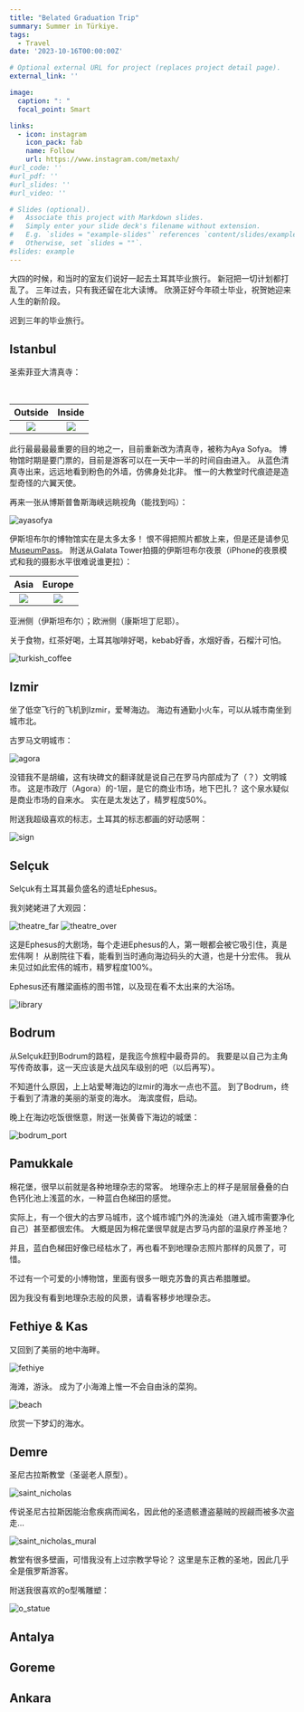 ```yaml
---
title: "Belated Graduation Trip"
summary: Summer in Türkiye.
tags:
  - Travel
date: '2023-10-16T00:00:00Z'

# Optional external URL for project (replaces project detail page).
external_link: ''

image:
  caption: ": "
  focal_point: Smart

links:
  - icon: instagram
    icon_pack: fab
    name: Follow
    url: https://www.instagram.com/metaxh/
#url_code: ''
#url_pdf: ''
#url_slides: ''
#url_video: ''

# Slides (optional).
#   Associate this project with Markdown slides.
#   Simply enter your slide deck's filename without extension.
#   E.g. `slides = "example-slides"` references `content/slides/example-slides.md`.
#   Otherwise, set `slides = ""`.
#slides: example
---
```


大四的时候，和当时的室友们说好一起去土耳其毕业旅行。
新冠把一切计划都打乱了。
三年过去，只有我还留在北大读博。
欣漪正好今年硕士毕业，祝贺她迎来人生的新阶段。

迟到三年的毕业旅行。

## Istanbul

圣索菲亚大清真寺：

</br>

|        Outside | Inside |
|:-------------------------:|:-------------------------:|
| ![](ayasofya_outside.jpg)  |  ![](ayasofya_inside.jpg) |

此行最最最最重要的目的地之一，目前重新改为清真寺，被称为Aya Sofya。
博物馆时期是要门票的，目前是游客可以在一天中一半的时间自由进入。
从蓝色清真寺出来，远远地看到粉色的外墙，仿佛身处北非。
惟一的大教堂时代痕迹是造型奇怪的六翼天使。

再来一张从博斯普鲁斯海峡远眺视角（能找到吗）：

![ayasofya](./ayasofya_strait.jpg)

伊斯坦布尔的博物馆实在是太多太多！
恨不得把照片都放上来，但是还是请参见 [MuseumPass](https://muze.gen.tr/MuseumPasses)。
附送从Galata Tower拍摄的伊斯坦布尔夜景（iPhone的夜景模式和我的摄影水平很难说谁更拉）：

| Asia | Europe |
|:-:|:-:|
|![](./istanbul_night0.jpg) | ![](./istanbul_night1.jpg) |

亚洲侧（伊斯坦布尔）；欧洲侧（康斯坦丁尼耶）。

关于食物，红茶好喝，土耳其咖啡好喝，kebab好香，水烟好香，石榴汁可怕。

![turkish_coffee](./turkish_coffee.jpg)

## Izmir

坐了低空飞行的飞机到Izmir，爱琴海边。
海边有通勤小火车，可以从城市南坐到城市北。

古罗马文明城市：

![agora](agora.jpg)

没错我不是胡编，这有块碑文的翻译就是说自己在罗马内部成为了（？）文明城市。
这是市政厅（Agora）的-1层，是它的商业市场，地下巴扎？
这个泉水疑似是商业市场的自来水。
实在是太发达了，精罗程度50%。

附送我超级喜欢的标志，土耳其的标志都画的好动感啊：

![sign](sign.jpg)

## Selçuk

Selçuk有土耳其最负盛名的遗址Ephesus。

我刘姥姥进了大观园：

![theatre_far](theatre_far.jpg)
![theatre_over](theatre_over.jpg)

这是Ephesus的大剧场，每个走进Ephesus的人，第一眼都会被它吸引住，真是宏伟啊！
从剧院往下看，能看到当时通向海边码头的大道，也是十分宏伟。
我从未见过如此宏伟的城市，精罗程度100%。

Ephesus还有雕梁画栋的图书馆，以及现在看不太出来的大浴场。

![library](library.jpg)

## Bodrum

从Selçuk赶到Bodrum的路程，是我迄今旅程中最奇异的。
我要是以自己为主角写传奇故事，这一天应该是大战风车级别的吧（以后再写）。

不知道什么原因，上上站爱琴海边的Izmir的海水一点也不蓝。
到了Bodrum，终于看到了清澈的美丽的渐变的海水。
海滨度假，启动。

晚上在海边吃饭很惬意，附送一张黄昏下海边的城堡：

![bodrum_port](bodrum_port.jpg)

## Pamukkale

棉花堡，很早以前就是各种地理杂志的常客。
地理杂志上的样子是层层叠叠的白色钙化池上浅蓝的水，一种蓝白色梯田的感觉。

实际上，有一个很大的古罗马城市，这个城市城门外的洗澡处（进入城市需要净化自己）甚至都很宏伟。
大概是因为棉花堡很早就是古罗马内部的温泉疗养圣地？

并且，蓝白色梯田好像已经枯水了，再也看不到地理杂志照片那样的风景了，可惜。

不过有一个可爱的小博物馆，里面有很多一眼克苏鲁的真古希腊雕塑。

因为我没有看到地理杂志般的风景，请看客移步地理杂志。

## Fethiye & Kas

又回到了美丽的地中海畔。

![fethiye](fethiye.jpg)

海滩，游泳。
成为了小海滩上惟一不会自由泳的菜狗。

![beach](beach.jpg)

欣赏一下梦幻的海水。

## Demre

圣尼古拉斯教堂（圣诞老人原型）。

![saint_nicholas](saint_nicholas.jpg)

传说圣尼古拉斯因能治愈疾病而闻名，因此他的圣遗骸遭盗墓贼的觊觎而被多次盗走...

![saint_nicholas_mural](saint_nicholas_mural.jpg)

教堂有很多壁画，可惜我没有上过宗教学导论？
这里是东正教的圣地，因此几乎全是俄罗斯游客。

附送我很喜欢的o型嘴雕塑：

![o_statue](o_statue.jpg)

## Antalya

## Goreme

## Ankara

